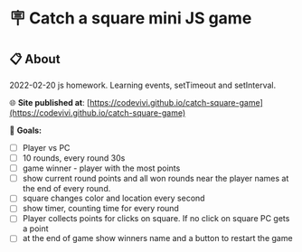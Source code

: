 # 🪧 Catch a square mini JS game

<!-- ![alt app screenshot](./screenshot.png) -->

## 📋 About

2022-02-20 js homework. Learning events, setTimeout and setInterval.

🌐 **Site published at**: [https://codevivi.github.io/catch-square-game](https://codevivi.github.io/catch-square-game)

🎯 **Goals:**

- [ ] Player vs PC
- [ ] 10 rounds, every round 30s
- [ ] game winner - player with the most points
- [ ] show current round points and all won rounds near the player names at the end of every round.
- [ ] square changes color and location every second
- [ ] show timer, counting time for every round
- [ ] Player collects points for clicks on square. If no click on square PC gets a point
- [ ] at the end of game show winners name and a button to restart the game
